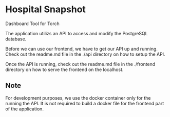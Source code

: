 # Hospital Snapshot

Dashboard Tool for Torch

The application utilizs an API to access and modify the PostgreSQL database.

Before we can use our frontend, we have to get our API up and running. Check out the readme.md file in the ./api directory on how to setup the API. 

Once the API is running, check out the readme.md file in the ./frontend directory on how to serve the frontend on the localhost.

## Note
For development purposes, we use the docker container only for the running the API. It is not required to build a docker file for the frontend part of the application.
